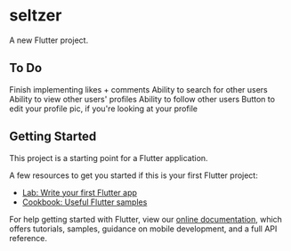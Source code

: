 # seltzer

A new Flutter project.

## To Do
Finish implementing likes + comments
Ability to search for other users
Ability to view other users' profiles
Ability to follow other users
Button to edit your profile pic, if you're looking at your profile

## Getting Started

This project is a starting point for a Flutter application.

A few resources to get you started if this is your first Flutter project:

- [Lab: Write your first Flutter app](https://flutter.dev/docs/get-started/codelab)
- [Cookbook: Useful Flutter samples](https://flutter.dev/docs/cookbook)

For help getting started with Flutter, view our
[online documentation](https://flutter.dev/docs), which offers tutorials,
samples, guidance on mobile development, and a full API reference.
